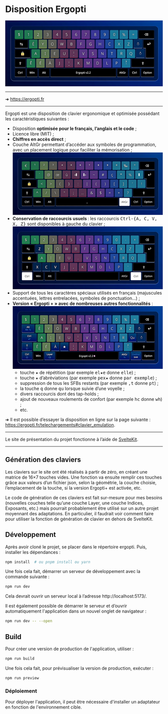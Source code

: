 # Disposition Ergopti

![Couche de base](static/img/ergopti_visuel.jpg)

---

➜ https://ergopti.fr

---

Ergopti est une disposition de clavier ergonomique et optimisée possédant les caractéristiques suivantes :

- Disposition **optimisée pour le français, l’anglais et le code** ;
- Licence libre (MIT) ;
- **Chiffres en accès direct** ;
- Couche AltGr permettant d’accéder aux symboles de programmation, avec un placement logique pour faciliter la mémorisation ;
  ![Couche AltGr](static/img/ergopti_altgr.jpg)
- **Conservation de raccourcis usuels** : les raccourcis <kbd>Ctrl-{A, C, V, X, Z}</kbd> sont disponibles à gauche du clavier ;
  ![Couche Ctrl](static/img/ergopti_ctrl.jpg)
- Support de tous les caractères spéciaux utilisés en français (majuscules accentuées, lettres entrelacées, symboles de ponctuation…) ;
- **Version « Ergopti + » avec de nombreuses autres fonctionnalités** :
  ![Couche de base +](static/img/ergopti_plus.jpg)
  - touche <kbd>★</kbd> de répétition (par exemple <kbd>el★e</kbd> donne <kbd>elle</kbd>) ;
  - touche <kbd>★</kbd> d’abréviations (par exemple <kbd>pex★</kbd> donne <kbd>par exemple</kbd>) ;
  - suppression de tous les SFBs restants (par exemple <kbd>,t</kbd> donne <kbd>pt</kbd>) ;
  - la touche <kbd>q</kbd> donne <kbd>qu</kbd> lorsque suivie d’une voyelle ;
  - divers raccourcis dont des tap-holds ;
  - ajout de nouveaux roulements de confort (par exemple <kbd>hc</kbd> donne <kbd>wh</kbd>) ;
  - etc.
 
➜ Il est possible d’essayer la disposition en ligne sur la page suivante : https://ergopti.fr/telechargements#clavier_emulation.

---

Le site de présentation du projet fonctionne à l’aide de [SvelteKit](https://kit.svelte.dev/).

---

## Génération des claviers

Les claviers sur le site ont été réalisés à partir de zéro, en créant une matrice de 16×7 touches vides.
Une fonction va ensuite remplir ces touches grâce aux valeurs d’un fichier json, selon la géométrie, la couche choisie, l’emplacement de la touche, si la version Ergopti+ est activée, etc.

Le code de génération de ces claviers est fait sur-mesure pour mes besoins (nouvelles couches telle qu’une couche Layer, une couche Indices, Exposants, etc.) mais pourrait probablement être utilisé sur un autre projet moyennant des adaptations. En particulier, il faudrait voir comment faire pour utiliser la fonction de génération de clavier en dehors de SvelteKit.

## Développement

Après avoir cloné le projet, se placer dans le répertoire ergopti.
Puis, installer les dépendances :

```bash
npm install  # ou pnpm install ou yarn
```

Une fois cela fait, démarrer un serveur de développement avec la commande suivante :

```bash
npm run dev
```

Cela devrait ouvrir un serveur local à l’adresse http://localhost:5173/.

Il est également possible de démarrer le serveur et d’ouvrir automatiquement l'application dans un nouvel onglet de navigateur :

```bash
npm run dev -- --open
```

## Build

Pour créer une version de production de l'application, utiliser :

```bash
npm run build
```

Une fois cela fait, pour prévisualiser la version de production, exécuter :

```bash
npm run preview
```

### Déploiement

Pour déployer l'application, il peut être nécessaire d'installer un adaptateur en fonction de l'environnement cible.
